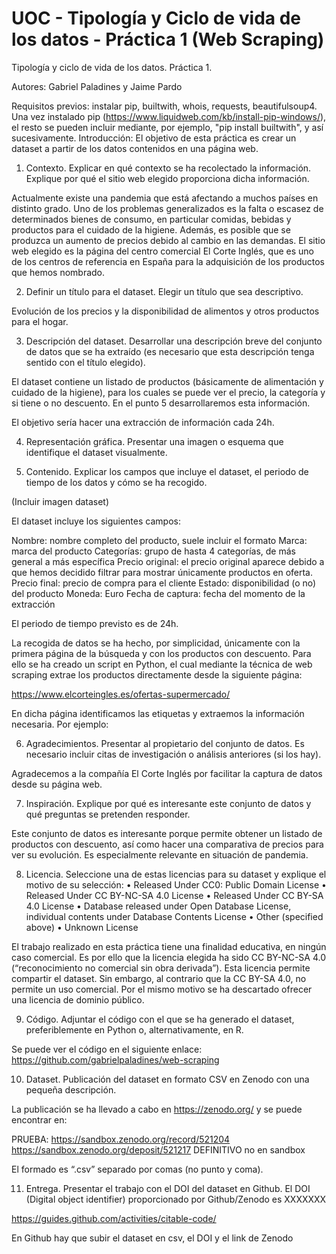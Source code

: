 # UOC - Tipología y Ciclo de vida de los datos - Práctica 1 (Web Scraping)

Tipología y ciclo de vida de los datos. Práctica 1.

Autores: Gabriel Paladines y Jaime Pardo

Requisitos previos: instalar pip, builtwith, whois, requests, beautifulsoup4. Una vez instalado pip (https://www.liquidweb.com/kb/install-pip-windows/), el resto se pueden incluir mediante, por ejemplo, "pip install builtwith", y así sucesivamente.
Introducción: El objetivo de esta práctica es crear un dataset a partir de los datos contenidos en una página web.
1. Contexto. Explicar en qué contexto se ha recolectado la información. Explique por qué el sitio web elegido proporciona dicha información.

Actualmente existe una pandemia que está afectando a muchos países en distinto grado. Uno de los problemas generalizados es la falta o escasez de determinados bienes de consumo, en particular comidas, bebidas y productos para el cuidado de la higiene. Además, es posible que se produzca un aumento de precios debido al cambio en las demandas. 
El sitio web elegido es la página del centro comercial El Corte Inglés, que es uno de los centros de referencia en España para la adquisición de los productos que hemos nombrado.

2. Definir un título para el dataset. Elegir un título que sea descriptivo.

Evolución de los precios y la disponibilidad de alimentos y otros productos para el hogar.

3. Descripción del dataset. Desarrollar una descripción breve del conjunto de datos que se ha extraído (es necesario que esta descripción tenga sentido con el título elegido).

El dataset contiene un listado de productos (básicamente de alimentación y cuidado de la higiene), para los cuales se puede ver el precio, la categoría y si tiene o no descuento. En el punto 5 desarrollaremos esta información. 

El objetivo sería hacer una extracción de información cada 24h.

4. Representación gráfica. Presentar una imagen o esquema que identifique el dataset visualmente.

 

5. Contenido. Explicar los campos que incluye el dataset, el periodo de tiempo de los datos y cómo se ha recogido.

(Incluir imagen dataset)

El dataset incluye los siguientes campos: 

Nombre: nombre completo del producto, suele incluir el formato
Marca: marca del producto
Categorías: grupo de hasta 4 categorías, de más general a más específica
Precio original: el precio original aparece debido a que hemos decidido filtrar para mostrar únicamente productos en oferta. 
Precio final: precio de compra para el cliente
Estado: disponibilidad (o no) del producto
Moneda: Euro
Fecha de captura: fecha del momento de la extracción
 
El periodo de tiempo previsto es de 24h.

La recogida de datos se ha hecho, por simplicidad, únicamente con la primera página de la búsqueda y con los productos con descuento. Para ello se ha creado un script en Python, el cual mediante la técnica de web scraping extrae los productos directamente desde la siguiente página:

https://www.elcorteingles.es/ofertas-supermercado/

En dicha página identificamos las etiquetas y extraemos la información necesaria. Por ejemplo:

 

 

6. Agradecimientos. Presentar al propietario del conjunto de datos. Es necesario incluir citas de investigación o análisis anteriores (si los hay).

Agradecemos a la compañía El Corte Inglés por facilitar la captura de datos desde su página web.

7. Inspiración. Explique por qué es interesante este conjunto de datos y qué preguntas se pretenden responder.

Este conjunto de datos es interesante porque permite obtener un listado de productos con descuento, así como hacer una comparativa de precios para ver su evolución. Es especialmente relevante en situación de pandemia.

8. Licencia. Seleccione una de estas licencias para su dataset y explique el motivo de su selección:
•	Released Under CC0: Public Domain License
•	Released Under CC BY-NC-SA 4.0 License
•	Released Under CC BY-SA 4.0 License
•	Database released under Open Database License, individual contents 
under Database Contents License
•	Other (specified above)
•	Unknown License

El trabajo realizado en esta práctica tiene una finalidad educativa, en ningún caso comercial. Es por ello que la licencia elegida ha sido CC BY-NC-SA 4.0 (“reconocimiento no comercial sin obra derivada”). Esta licencia permite compartir el dataset. Sin embargo, al contrario que la CC BY-SA 4.0, no permite un uso comercial. Por el mismo motivo se ha descartado ofrecer una licencia de dominio público.

9. Código. Adjuntar el código con el que se ha generado el dataset, preferiblemente en Python o, alternativamente, en R.

Se puede ver el código en el siguiente enlace:
https://github.com/gabrielpaladines/web-scraping

10. Dataset. Publicación del dataset en formato CSV en Zenodo con una pequeña descripción.

La publicación se ha llevado a cabo en https://zenodo.org/ y se puede encontrar en:

PRUEBA: https://sandbox.zenodo.org/record/521204
https://sandbox.zenodo.org/deposit/521217
DEFINITIVO no en sandbox

El formado es “.csv” separado por comas (no punto y coma).

11. Entrega. Presentar el trabajo con el DOI del dataset en Github.
El DOI (Digital object identifier) proporcionado por Github/Zenodo es XXXXXXX

https://guides.github.com/activities/citable-code/

En Github hay que subir el dataset en csv, el DOI y el link de Zenodo
